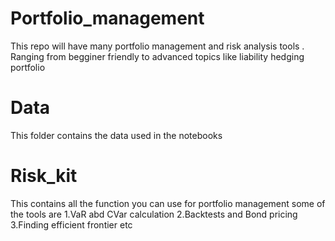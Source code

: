 # Portfolio_management
This repo will have many portfolio management and risk analysis tools . Ranging from begginer friendly to advanced topics like liability hedging portfolio


# Data

This folder contains the data used in the notebooks

# Risk_kit

This contains all the function you can use for portfolio management some of the tools are
1.VaR abd CVar calculation
2.Backtests and Bond pricing
3.Finding efficient frontier etc
